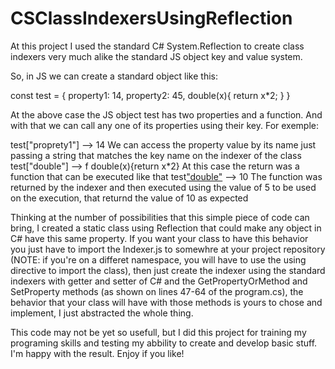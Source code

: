 # CSClassIndexersUsingReflection
At this project I used the standard C# System.Reflection to create class indexers very much alike the standard JS object key and value system.

So, in JS we can create a standard object like this:

const test = {
  property1: 14,
  property2: 45,
  double(x){
    return x*2;
  }
}

At the above case the JS object test has two properties and a function. And with that we can call any one of its properties using their key. For exemple:

test["proprety1"] --> 14 We can access the property value by its name just passing a string that matches the key name on the indexer of the class
test["double"] --> f double(x){return x*2} At this case the return was a function that can be executed like that
test["double"](5) --> 10 The function was returned by the indexer and then executed using the value of 5 to be used on the execution, that returnd the value of 10 as expected

Thinking at the number of possibilities that this simple piece of code can bring, I created  a static class using Reflection that could make any object in C# have
this same property. If you want your class to have this behavior you just have to import the Indexer.js to somewhre at your project repository 
(NOTE: if you're on a differet namespace, you will have to use the using directive to import the class), then just create the indexer using the standard indexers with getter
and setter of C# and the GetPropertyOrMethod and SetProperty methods (as shown on lines 47-64 of the program.cs), the behavior that your class will have with those methods is 
yours to chose and implement, I just abstracted the whole thing.

This code may not be yet so usefull, but I did this project for training my programing skills and testing my abbility to create and develop basic stuff.
I'm happy with the result. Enjoy if you like!
